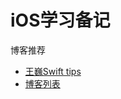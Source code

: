 # iOS学习备记

博客推荐
- [王巍Swift tips](https://swifter.tips/)
- [博客列表](https://www.jianshu.com/p/b7530a1eae41)




